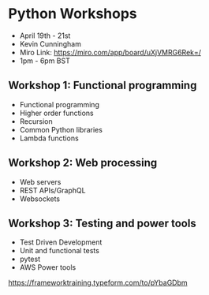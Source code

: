 # Python Workshops

- April 19th - 21st
- Kevin Cunningham
- Miro Link: https://miro.com/app/board/uXjVMRG6Rek=/
- 1pm - 6pm BST

## Workshop 1: Functional programming
- Functional programming
- Higher order functions 
- Recursion
- Common Python libraries
- Lambda functions

## Workshop 2: Web processing
- Web servers
- REST APIs/GraphQL
- Websockets

## Workshop 3: Testing and power tools
- Test Driven Development
- Unit and functional tests 
- pytest
- AWS Power tools 


https://frameworktraining.typeform.com/to/pYbaGDbm